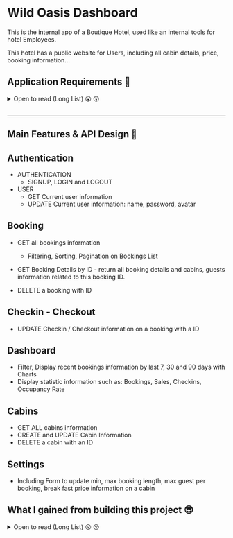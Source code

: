 # Wild Oasis Dashboard

This is the internal app of a Boutique Hotel, used like an internal tools for hotel Employees.

This hotel has a public website for Users, including all cabin details, price, booking information...

## Application Requirements 👀

<details>

<summary>Open to read (Long List) 😵 😵</summary>

<br />

👉 Employee NEED to logged into the application to Perform any tasks.

👉 New users can only be signed up from the inside the applications - to guarentee that only actual hotel employees can get Accounts.

👉 Needs a Table View with cabins, showing cabin photo, name, capacity, price, current discount...

👉 Users should be able to update or delete the cabin, and create the cabins (uploading cabin photo)

👉 Needs table view for all the bookings, showing Arrival, departure dates, status, and paid amount, as well as cabin and guest data.

👉 Booking status can be `Unconfirmed` (booked, but not checked in), `Checked in`, `Checked out`.
Booking table should be able to filter by these statuses.

👉 Other booking data incluese: number of guests, nights, guest observation, breakfast or not, breakfast price.

👉 Users should be able to delete, checkin, checkout a booking as the guest arrives (no editting necessary for now)

👉 Bookings may not have been paid yet, on guest arival. Thereby, on checkin, users need to accept payment (outside of the app scope), and then CONFIRM manually, payment has been received (inside the application)

👉 On Checkin, guest should have the ability to add breakfast for the entire stay, if they hadn't already.

👉 Guest data : fullname, email, national ID, nationality, country flag

---

👍 The initial app screen should be a dashboard, to display important information for the Last 7 days, 30, 90 days.

👉 A list of guest checking in and out on the current day. Users should be able to perform these tasks from here.

👉 Statistics on recent booking, sales, checkins, occupancy rate

👉 A chart showing all daily Hotel sales, showing both "total" and "extra" sales (extra sales - is only breakfast at the moment!)

👉 A chart showing statistics on stay durations, as this is an important metric for the hotel.

👍 Users should be able to define a few application-wide settings: price for breakfast, min max nights stay, max guest per booking

👍 App needs Dark Mode.

</details>

<br />

<hr />

## Main Features & API Design 📡

## Authentication
- AUTHENTICATION
    - SIGNUP, LOGIN and LOGOUT
- USER
    - GET Current user information
    - UPDATE  Current user information: name, password, avatar

## Booking
- GET all bookings information
    - Filtering, Sorting, Pagination on Bookings List

- GET Booking Details by ID - return all booking details and cabins, guests information related to this booking ID.

- DELETE a booking with ID

## Checkin - Checkout
- UPDATE Checkin / Checkout information on a booking with a ID

## Dashboard
- Filter, Display recent bookings information by last 7, 30 and 90 days with Charts
- Display statistic information such as: Bookings, Sales, Checkins, Occupancy Rate


## Cabins
- GET ALL cabins information
- CREATE and UPDATE Cabin Information
- DELETE a cabin with an ID

## Settings
- Including Form to update min, max booking length, max guest per booking, break fast price information on a cabin

## What I gained from building this project 😎
<details> 

<summary>Open to read (Long List) 😵 😵</summary>

🔵 LITERRALY, this project is the single place I bundled EVERY SINGLE KNOWLEDGE I GAINNED about React into ONCE PLACE.

🔵 Professional large frontend application planning.

From gather business requirements, frontend architecture, thinking about the data flow through the entire application

and then Break the application into categories of features.

Choosing suitable Technology Stack for high quality frontend development.

🔵 Relational Data modeling with Supabase

🔵 Building large React application with best libraries in React Ecosystem

🔵 Managing Remote Server state in application with React Query, there's no Redux in this application

🔵 Managing Complex Form Fields State & validation with React Hook Form.

🔵 Write highly reusable React Functional Component, with custom styling by leveraging `styled-component`

Examples: Reusable Modal Component, Confirm Component, and Table Component with custom styling, and Compount Pattern, Select, Client Side Sort, Filter, Pagination...

🔵 This application built with `Performance and Accessibility` in mind.

🔵 Applied Advanced React Patterns likes Custom Hooks, High Order Component (HOC), Render Props, Compound components.

🔵 Error Boundaries for production

</details>

